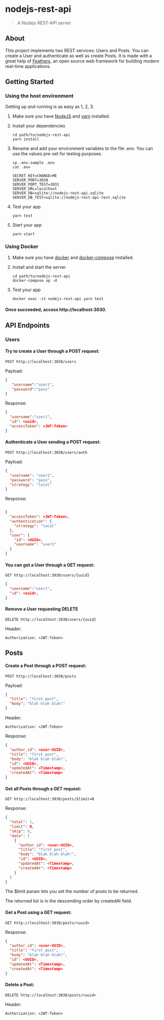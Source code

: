 # nodejs-rest-api

> A Nodejs REST-API server

## About

This project implements two REST services: Users and Posts. You can create a User and authenticate as well as create 
 Posts. It is made with a great help of [Feathers](http://feathersjs.com), an open source web framework for building modern real-time applications.

## Getting Started

### Using the host environment

Getting up and running is as easy as 1, 2, 3.

1. Make sure you have [NodeJS](https://nodejs.org/) and [yarn](https://yarnpkg.com/) installed.
2. Install your dependencies

    ```
    cd path/to/nodejs-rest-api
    yarn install
    ```
3. Rename and add your environment variables to the file .env. You can use the values pre-set for testing purposes.
    ```
    cp .env.sample .env
    cat .env
    ```  
    ```
    SECRET_KEY=CHANGE=ME
    SERVER_PORT=3030
    SERVER_PORT_TEST=3031
    SERVER_URL=localhost
    SERVER_DB=sqlite://nodejs-rest-api.sqlite
    SERVER_DB_TEST=sqlite://nodejs-rest-api-test.sqlite
    ```
4. Test your app

    ```
    yarn test
    ```

5. Start your app

    ```
    yarn start
    ```
   
### Using Docker

1. Make sure you have [docker](https://docs.docker.com/engine/install/) and [docker-compose](https://docs.docker.com/compose/install/) installed.

2. Install and start the server
    ```
    cd path/to/nodejs-rest-api
    docker-compose up -d
    ```
3. Test your app
   ```
   docker exec -it nodejs-rest-api yarn test
   ```

#### Once succeeded, access http://localhost:3030.

## API Endpoints
### Users
#### Try to create a User through a POST request:

```
POST http://localhost:3030/users
```
    
Payload:

```json
{ 
   "username":"user1",
   "password":"pass"
}
```
Response:

```json
{ 
  "username":"user1",
  "id": <uuid>,
  "accessToken": <JWT-Token>
}
```

#### Authenticate a User sending a POST request:
```
POST http://localhost:3030/users/auth
```
Payload:
```json
{
  "username": "user1",
  "password": "pass",
  "strategy": "local"
}
```
Response:
```json

{
  "accessToken": <JWT-Token>,
  "authentication": {
    "strategy": "local"
  },
  "user": {
    "id": <UUID>,
    "username": "user1"
  }
}
```

#### You can get a User through a GET request:
```
GET http://localhost:3030/users/{uuid}
```
```json
{ 
  "username":"user1",
  "id": <uuid>,
}
```

#### Remove a User requesting DELETE

```
DELETE http://localhost:3030/users/{uuid}
```
Header:
```
Authorization: <JWT-Token>
```
## Posts
#### Create a Post through a POST request:
```
POST http://localhost:3030/posts
```
Payload:
```json
{
  "title": "first post",
  "body": "blah blah blah!"
}
```
Header:
```
Authorization: <JWT-Token>
```

Response:
```json
{
  "author_id": <user-UUID>,
  "title": "first post",
  "body": "blah blah blah!",
  "id": <UUID>,
  "updatedAt": <Timestamp>,
  "createdAt": <Timestamp>
}
```

#### Get all Posts through a GET request:
```
GET http://localhost:3030/posts/$limit=N
```

Response:
```json
{
  "total": 1,
  "limit": N,
  "skip": 0,
  "data": [
    {
      "author_id": <user-UUID>,
      "title": "first post",
      "body": "blah blah blah!",
      "id": <UUID>,
      "updatedAt": <Timestamp>,
      "createdAt": <Timestamp>
    }
  ]
}
```

The $limit param lets you set the number of posts to be returned.

The returned list is in the descending order by createdAt field.

#### Get a Post using a GET request:
```
GET http://localhost:3030/posts/<uuid>
```

Response:
```json
{
  "author_id": <user-UUID>,
  "title": "first post",
  "body": "blah blah blah!",
  "id": <UUID>,
  "updatedAt": <Timestamp>,
  "createdAt": <Timestamp>
}
```

#### Delete a Post:
```
DELETE http://localhost:3030/posts/<uuid>
```
Header:
```
Authorization: <JWT-Token>
```
